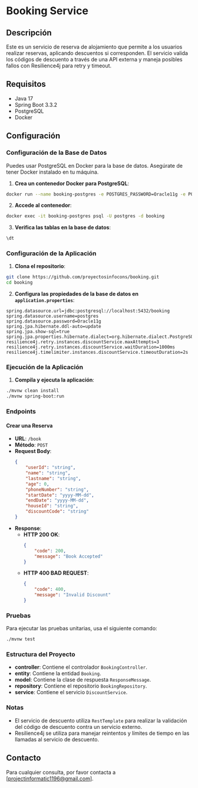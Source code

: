 
# Booking Service

## Descripción

Este es un servicio de reserva de alojamiento que permite a los usuarios realizar reservas, aplicando descuentos si corresponden. El servicio valida los códigos de descuento a través de una API externa y maneja posibles fallos con Resilience4j para retry y timeout.

## Requisitos

- Java 17
- Spring Boot 3.3.2
- PostgreSQL
- Docker

## Configuración

### Configuración de la Base de Datos

Puedes usar PostgreSQL en Docker para la base de datos. Asegúrate de tener Docker instalado en tu máquina.

1. **Crea un contenedor Docker para PostgreSQL**:

```bash
docker run --name booking-postgres -e POSTGRES_PASSWORD=Oracle11g -e POSTGRES_USER=postgres -e POSTGRES_DB=booking -p 5432:5432 -d postgres
```

2. **Accede al contenedor**:

```bash
docker exec -it booking-postgres psql -U postgres -d booking
```

3. **Verifica las tablas en la base de datos**:

```sql
\dt
```

### Configuración de la Aplicación

1. **Clona el repositorio**:

```bash
git clone https://github.com/proyectosinfocons/booking.git
cd booking
```

2. **Configura las propiedades de la base de datos en `application.properties`**:

```properties
spring.datasource.url=jdbc:postgresql://localhost:5432/booking
spring.datasource.username=postgres
spring.datasource.password=Oracle11g
spring.jpa.hibernate.ddl-auto=update
spring.jpa.show-sql=true
spring.jpa.properties.hibernate.dialect=org.hibernate.dialect.PostgreSQLDialect
resilience4j.retry.instances.discountService.maxAttempts=3
resilience4j.retry.instances.discountService.waitDuration=1000ms
resilience4j.timelimiter.instances.discountService.timeoutDuration=2s
```

### Ejecución de la Aplicación

1. **Compila y ejecuta la aplicación**:

```bash
./mvnw clean install
./mvnw spring-boot:run
```

### Endpoints

#### Crear una Reserva

- **URL**: `/book`
- **Método**: `POST`
- **Request Body**:
  ```json
  {
      "userId": "string",
      "name": "string",
      "lastname": "string",
      "age": 0,
      "phoneNumber": "string",
      "startDate": "yyyy-MM-dd",
      "endDate": "yyyy-MM-dd",
      "houseId": "string",
      "discountCode": "string"
  }
  ```
- **Response**:
    - **HTTP 200 OK**:
      ```json
      {
          "code": 200,
          "message": "Book Accepted"
      }
      ```
    - **HTTP 400 BAD REQUEST**:
      ```json
      {
          "code": 400,
          "message": "Invalid Discount"
      }
      ```

### Pruebas

Para ejecutar las pruebas unitarias, usa el siguiente comando:

```bash
./mvnw test
```

### Estructura del Proyecto

- **controller**: Contiene el controlador `BookingController`.
- **entity**: Contiene la entidad `Booking`.
- **model**: Contiene la clase de respuesta `ResponseMessage`.
- **repository**: Contiene el repositorio `BookingRepository`.
- **service**: Contiene el servicio `DiscountService`.

### Notas

- El servicio de descuento utiliza `RestTemplate` para realizar la validación del código de descuento contra un servicio externo.
- Resilience4j se utiliza para manejar reintentos y límites de tiempo en las llamadas al servicio de descuento.

## Contacto

Para cualquier consulta, por favor contacta a [projectinformatic1196@gmail.com].